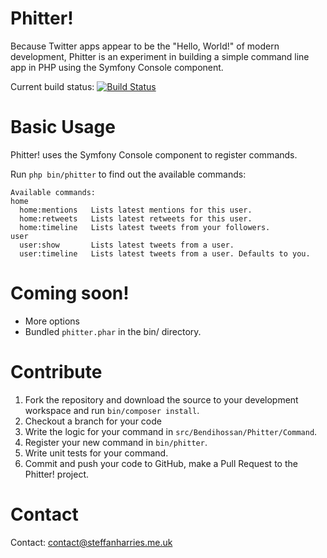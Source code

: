 Phitter!
====================

Because Twitter apps appear to be the "Hello, World!" of modern development, Phitter is an experiment in building a simple command line app in PHP using the Symfony Console component.

Current build status: [![Build Status](https://travis-ci.org/Bendihossan/Phitter.png)](https://travis-ci.org/Bendihossan/Phitter)

Basic Usage
====================
Phitter! uses the Symfony Console component to register commands.

Run ``php bin/phitter`` to find out the available commands:
```
Available commands:
home
  home:mentions   Lists latest mentions for this user.
  home:retweets   Lists latest retweets for this user.
  home:timeline   Lists latest tweets from your followers.
user
  user:show       Lists latest tweets from a user.
  user:timeline   Lists latest tweets from a user. Defaults to you.
```

Coming soon!
====================

* More options
* Bundled ``phitter.phar`` in the bin/ directory.

Contribute
====================
1. Fork the repository and download the source to your development workspace and run ``bin/composer install``.
2. Checkout a branch for your code
3. Write the logic for your command in ``src/Bendihossan/Phitter/Command``.
4. Register your new command in ``bin/phitter``.
5. Write unit tests for your command.
6. Commit and push your code to GitHub, make a Pull Request to the Phitter! project.

Contact
====================
Contact: [contact@steffanharries.me.uk](mailto:contact@steffanharries.me.uk)
